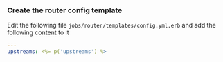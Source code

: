 ### Create the router config template

Edit the following file `jobs/router/templates/config.yml.erb` and add the following content to it

```yaml
---
upstreams: <%= p('upstreams') %>
```
